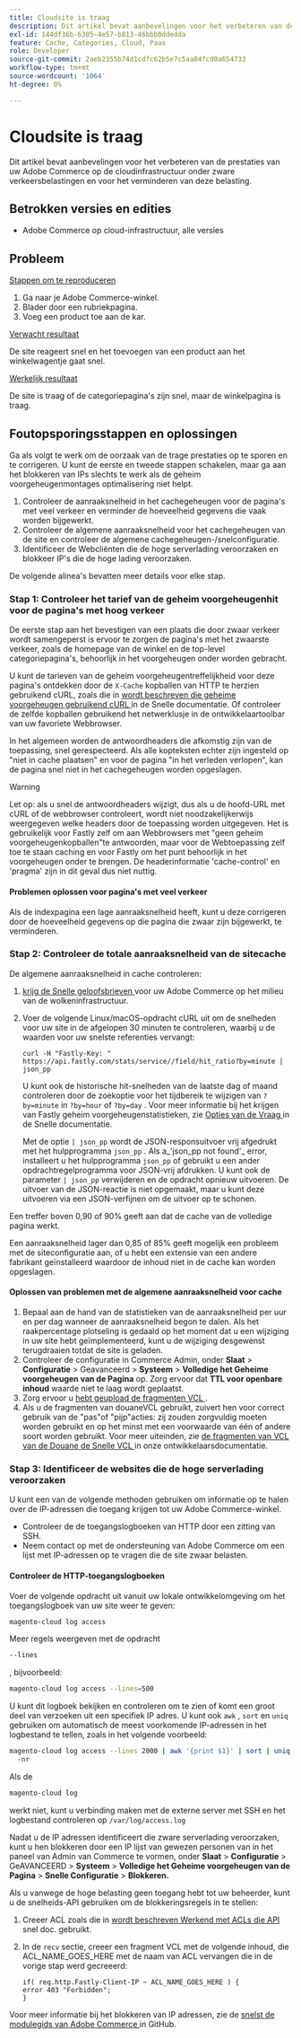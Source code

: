 ```yaml
---
title: Cloudsite is traag
description: Dit artikel bevat aanbevelingen voor het verbeteren van de prestaties van uw Adobe Commerce op de cloudinfrastructuur onder zware verkeersbelastingen en voor het verminderen van deze belasting.
exl-id: 144df36b-6305-4e57-b813-46bbb0ddedda
feature: Cache, Categories, Cloud, Paas
role: Developer
source-git-commit: 2aeb2355b74d1cdfc62b5e7c5aa04fcd0a654733
workflow-type: tm+mt
source-wordcount: '1064'
ht-degree: 0%

---
```


# Cloudsite is traag

Dit artikel bevat aanbevelingen voor het verbeteren van de prestaties van uw Adobe Commerce op de cloudinfrastructuur onder zware verkeersbelastingen en voor het verminderen van deze belasting.

## Betrokken versies en edities

* Adobe Commerce op cloud-infrastructuur, alle versies

## Probleem

<u> Stappen om te reproduceren </u>

1. Ga naar je Adobe Commerce-winkel.
1. Blader door een rubriekpagina.
1. Voeg een product toe aan de kar.

<u> Verwacht resultaat </u>

De site reageert snel en het toevoegen van een product aan het winkelwagentje gaat snel.

<u> Werkelijk resultaat </u>

De site is traag of de categoriepagina&#39;s zijn snel, maar de winkelpagina is traag.

## Foutopsporingsstappen en oplossingen

Ga als volgt te werk om de oorzaak van de trage prestaties op te sporen en te corrigeren. U kunt de eerste en tweede stappen schakelen, maar ga aan het blokkeren van IPs slechts te werk als de geheim voorgeheugenmontages optimalisering niet helpt.

1. Controleer de aanraaksnelheid in het cachegeheugen voor de pagina&#39;s met veel verkeer en verminder de hoeveelheid gegevens die vaak worden bijgewerkt.
1. Controleer de algemene aanraaksnelheid voor het cachegeheugen van de site en controleer de algemene cachegeheugen-/snelconfiguratie.
1. Identificeer de Webcliënten die de hoge serverlading veroorzaken en blokkeer IP&#39;s die de hoge lading veroorzaken.

De volgende alinea&#39;s bevatten meer details voor elke stap.

### Stap 1: Controleer het tarief van de geheim voorgeheugenhit voor de pagina&#39;s met hoog verkeer

De eerste stap aan het bevestigen van een plaats die door zwaar verkeer wordt samengeperst is ervoor te zorgen de pagina&#39;s met het zwaarste verkeer, zoals de homepage van de winkel en de top-level categoriepagina&#39;s, behoorlijk in het voorgeheugen onder worden gebracht.

U kunt de tarieven van de geheim voorgeheugentreffelijkheid voor deze pagina&#39;s ontdekken door de `X-Cache` kopballen van HTTP te herzien gebruikend cURL, zoals die in [ wordt beschreven die geheime voorgeheugen gebruikend cURL ](https://docs.fastly.com/guides/debugging/checking-cache#using-curl) in de Snelle documentatie. Of controleer de zelfde kopballen gebruikend het netwerklusje in de ontwikkelaartoolbar van uw favoriete Webbrowser.

In het algemeen worden de antwoordheaders die afkomstig zijn van de toepassing, snel gerespecteerd. Als alle kopteksten echter zijn ingesteld op &quot;niet in cache plaatsen&quot; en voor de pagina &quot;in het verleden verlopen&quot;, kan de pagina snel niet in het cachegeheugen worden opgeslagen.

>[!WARNING]
>
>Let op: als u snel de antwoordheaders wijzigt, dus als u de hoofd-URL met cURL of de webbrowser controleert, wordt niet noodzakelijkerwijs weergegeven welke headers door de toepassing worden uitgegeven. Het is gebruikelijk voor Fastly zelf om aan Webbrowsers met &quot;geen geheim voorgeheugenkopballen&quot;te antwoorden, maar voor de Webtoepassing zelf toe te staan caching en voor Fastly om het punt behoorlijk in het voorgeheugen onder te brengen. De headerinformatie &#39;cache-control&#39; en &#39;pragma&#39; zijn in dit geval dus niet nuttig.

#### Problemen oplossen voor pagina&#39;s met veel verkeer

Als de indexpagina een lage aanraaksnelheid heeft, kunt u deze corrigeren door de hoeveelheid gegevens op die pagina die zwaar zijn bijgewerkt, te verminderen.

### Stap 2: Controleer de totale aanraaksnelheid van de sitecache

De algemene aanraaksnelheid in cache controleren:

1. [ krijg de Snelle geloofsbrieven ](https://experienceleague.adobe.com/en/docs/commerce-cloud-service/user-guide/cdn/setup-fastly/fastly-configuration) voor uw Adobe Commerce op het milieu van de wolkeninfrastructuur.
1. Voer de volgende Linux/macOS-opdracht cURL uit om de snelheden voor uw site in de afgelopen 30 minuten te controleren, waarbij u de waarden voor uw snelste referenties vervangt:

   `curl -H "Fastly-Key: " https://api.fastly.com/stats/service//field/hit_ratio?by=minute | json_pp`

   U kunt ook de historische hit-snelheden van de laatste dag of maand controleren door de zoekoptie voor het tijdbereik te wijzigen van `?by=minute` in `?by=hour` of `?by=day` . Voor meer informatie bij het krijgen van Fastly geheim voorgeheugenstatistieken, zie [ Opties van de Vraag ](https://docs.fastly.com/api/stats#Query) in de Snelle documentatie.

   Met de optie `| json_pp` wordt de JSON-responsuitvoer vrij afgedrukt met het hulpprogramma `json_pp` . Als a_&#39;json\_pp not found&#39;_ error, installeert u het hulpprogramma `json_pp` of gebruikt u een ander opdrachtregelprogramma voor JSON-vrij afdrukken. U kunt ook de parameter `| json_pp` verwijderen en de opdracht opnieuw uitvoeren. De uitvoer van de JSON-reactie is niet opgemaakt, maar u kunt deze uitvoeren via een JSON-verfijnen om de uitvoer op te schonen.

Een treffer boven 0,90 of 90% geeft aan dat de cache van de volledige pagina werkt.

Een aanraaksnelheid lager dan 0,85 of 85% geeft mogelijk een probleem met de siteconfiguratie aan, of u hebt een extensie van een andere fabrikant geïnstalleerd waardoor de inhoud niet in de cache kan worden opgeslagen.

#### Oplossen van problemen met de algemene aanraaksnelheid voor cache

1. Bepaal aan de hand van de statistieken van de aanraaksnelheid per uur en per dag wanneer de aanraaksnelheid begon te dalen. Als het raakpercentage plotseling is gedaald op het moment dat u een wijziging in uw site hebt geïmplementeerd, kunt u de wijziging desgewenst terugdraaien totdat de site is geladen.
1. Controleer de configuratie in Commerce Admin, onder **Slaat** > **Configuratie** > Geavanceerd > **Systeem** > **Volledige het Geheime voorgeheugen van de Pagina** op. Zorg ervoor dat **TTL voor openbare inhoud** waarde niet te laag wordt geplaatst.
1. Zorg ervoor u [ hebt geupload de fragmenten VCL ](https://experienceleague.adobe.com/en/docs/commerce-cloud-service/user-guide/cdn/setup-fastly/fastly-configuration#upload-vcl-snippets).
1. Als u de fragmenten van douaneVCL gebruikt, zuivert hen voor correct gebruik van de &quot;pas&quot;of &quot;pijp&quot;acties: zij zouden zorgvuldig moeten worden gebruikt en op het minst met een voorwaarde van één of andere soort worden gebruikt. Voor meer uiteinden, zie [ de fragmenten van VCL van de Douane de Snelle VCL ](https://experienceleague.adobe.com/en/docs/commerce-cloud-service/user-guide/cdn/custom-vcl-snippets/fastly-vcl-custom-snippets) in onze ontwikkelaarsdocumentatie.

### Stap 3: Identificeer de websites die de hoge serverlading veroorzaken

U kunt een van de volgende methoden gebruiken om informatie op te halen over de IP-adressen die toegang krijgen tot uw Adobe Commerce-winkel.

* Controleer de de toegangslogboeken van HTTP door een zitting van SSH.
* Neem contact op met de ondersteuning van Adobe Commerce om een lijst met IP-adressen op te vragen die de site zwaar belasten.

#### Controleer de HTTP-toegangslogboeken

Voer de volgende opdracht uit vanuit uw lokale ontwikkelomgeving om het toegangslogboek van uw site weer te geven:

```bash
magento-cloud log access
```

Meer regels weergeven met de opdracht

```bash
--lines
```

, bijvoorbeeld:

```bash
magento-cloud log access --lines=500
```

U kunt dit logboek bekijken en controleren om te zien of komt een groot deel van verzoeken uit een specifiek IP adres. U kunt ook `awk` , `sort` en `uniq` gebruiken om automatisch de meest voorkomende IP-adressen in het logbestand te tellen, zoals in het volgende voorbeeld:

```bash
magento-cloud log access --lines 2000 | awk '{print $1}' | sort | uniq -c | sort
  -nr
```

Als de

```bash
magento-cloud log
```

werkt niet, kunt u verbinding maken met de externe server met SSH en het logbestand controleren op `/var/log/access.log`

Nadat u de IP adressen identificeert die zware serverlading veroorzaken, kunt u hen blokkeren door een IP lijst van gewezen personen van in het paneel van Admin van Commerce te vormen, onder **Slaat** > **Configuratie** > GeAVANCEERD > **Systeem** > **Volledige het Geheime voorgeheugen van de Pagina** > **Snelle Configuratie** > **Blokkeren.**

Als u vanwege de hoge belasting geen toegang hebt tot uw beheerder, kunt u de snelheids-API gebruiken om de blokkeringsregels in te stellen:

1. Creeer ACL zoals die in [ wordt beschreven Werkend met ACLs die API ](https://docs.fastly.com/guides/access-control-lists/working-with-acls-using-the-api) snel doc. gebruikt.
1. In de `recv` sectie, creeer een fragment VCL met de volgende inhoud, die ACL\_NAME\_GOES\_HERE met de naam van ACL vervangen die in de vorige stap werd gecreeerd:

   ```
   if( req.http.Fastly-Client-IP ~ ACL_NAME_GOES_HERE ) {
   error 403 "Forbidden";
   }
   ```

Voor meer informatie bij het blokkeren van IP adressen, zie de [ snelst de modulegids van Adobe Commerce ](https://github.com/fastly/fastly-magento2/blob/master/Documentation/Guides/BLOCKING.md) in GitHub.
